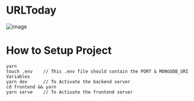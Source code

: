 # URLToday

![image](https://user-images.githubusercontent.com/77196025/144742212-41368e99-2559-443e-8e9e-28b358a08405.png)

# How to Setup Project

```
yarn
touch .env    // This .env file should contain the PORT & MONGODB_URI Variables
yarn dev      // To Activate the backend server
cd frontend && yarn
yarn serve    // To Activate the frontend server
```
